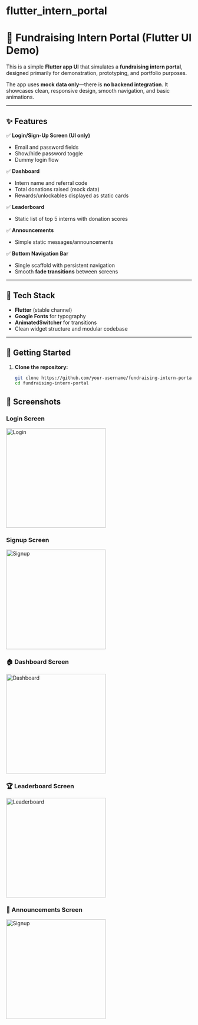 # flutter_intern_portal

# 📲 Fundraising Intern Portal (Flutter UI Demo)

This is a simple **Flutter app UI** that simulates a **fundraising intern portal**, designed primarily for demonstration, prototyping, and portfolio purposes.

The app uses **mock data only**—there is **no backend integration**. It showcases clean, responsive design, smooth navigation, and basic animations.

---

## ✨ Features

✅ **Login/Sign-Up Screen (UI only)**

- Email and password fields
- Show/hide password toggle
- Dummy login flow

✅ **Dashboard**

- Intern name and referral code
- Total donations raised (mock data)
- Rewards/unlockables displayed as static cards

✅ **Leaderboard**

- Static list of top 5 interns with donation scores

✅ **Announcements**

- Simple static messages/announcements

✅ **Bottom Navigation Bar**

- Single scaffold with persistent navigation
- Smooth **fade transitions** between screens

---

## 🎨 Tech Stack

- **Flutter** (stable channel)
- **Google Fonts** for typography
- **AnimatedSwitcher** for transitions
- Clean widget structure and modular codebase

---

## 🚀 Getting Started

1. **Clone the repository:**

   ```bash
   git clone https://github.com/your-username/fundraising-intern-portal.git
   cd fundraising-intern-portal
   ```

## 📸 Screenshots

### Login Screen

<img src="screenshots/login_screen.jpg" alt="Login" width="270">

### Signup Screen

<img src="screenshots/signup_screen.jpg" alt="Signup" width="270">

### 🏠 Dashboard Screen

<img src="screenshots/dashboard.jpg" alt="Dashboard" width="270"/>

### 🏆 Leaderboard Screen

<img src="screenshots/leaderboard.jpg" alt="Leaderboard" width="270">

### 📢 Announcements Screen

<img src="screenshots/announcements.jpg" alt="Signup" width="270">
